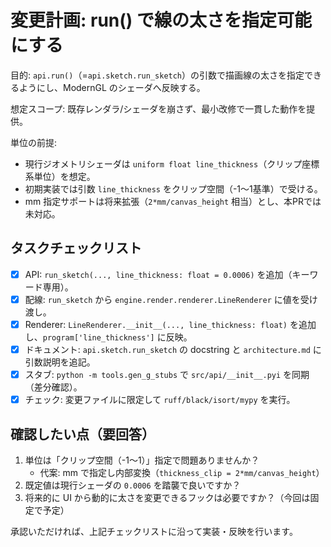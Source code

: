 # 変更計画: run() で線の太さを指定可能にする

目的: `api.run()`（=`api.sketch.run_sketch`）の引数で描画線の太さを指定できるようにし、ModernGL のシェーダへ反映する。

想定スコープ: 既存レンダラ/シェーダを崩さず、最小改修で一貫した動作を提供。

単位の前提:
- 現行ジオメトリシェーダは `uniform float line_thickness`（クリップ座標系単位）を想定。
- 初期実装では引数 `line_thickness` をクリップ空間（-1〜1基準）で受ける。
- mm 指定サポートは将来拡張（`2*mm/canvas_height` 相当）とし、本PRでは未対応。

## タスクチェックリスト

- [x] API: `run_sketch(..., line_thickness: float = 0.0006)` を追加（キーワード専用）。
- [x] 配線: `run_sketch` から `engine.render.renderer.LineRenderer` に値を受け渡し。
- [x] Renderer: `LineRenderer.__init__(..., line_thickness: float)` を追加し、`program['line_thickness']` に反映。
- [x] ドキュメント: `api.sketch.run_sketch` の docstring と `architecture.md` に引数説明を追記。
- [x] スタブ: `python -m tools.gen_g_stubs` で `src/api/__init__.pyi` を同期（差分確認）。
- [x] チェック: 変更ファイルに限定して `ruff/black/isort/mypy` を実行。

## 確認したい点（要回答）

1. 単位は「クリップ空間（-1〜1）」指定で問題ありませんか？
   - 代案: mm で指定し内部変換（`thickness_clip = 2*mm/canvas_height`）
2. 既定値は現行シェーダの `0.0006` を踏襲で良いですか？
3. 将来的に UI から動的に太さを変更できるフックは必要ですか？（今回は固定で予定）

承認いただければ、上記チェックリストに沿って実装・反映を行います。
